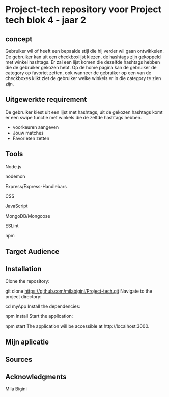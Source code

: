 # Project-tech repository voor Project tech blok 4 - jaar 2

## concept
Gebruiker wil of heeft een bepaalde stijl die hij verder wil gaan ontwikkelen. De gebruiker kan uit een checkboxlijst kiezen, de hashtags zijn gekoppeld met winkel hashtags. Er zal een lijst komen die dezelfde hashtags hebben die de gebruiker gekozen hebt. Op de home pagina kan de gebruiker de category op favoriet zetten, ook wanneer de gebruiker op een van de checkboxes klikt ziet de gebruiker welke winkels er in die category te zien zijn.

## Uitgewerkte requirement
De gebruiker kiest uit een lijst met hashtags, uit de gekozen hashtags komt er een swipe functie met winkels die de zelfde hashtags hebben.
* voorkeuren aangeven
* Jouw matches
* Favorieten zetten

## Tools
Node.js

nodemon

Express/Express-Handlebars

CSS

JavaScript

MongoDB/Mongoose

ESLint

npm

## Target Audience

## Installation
Clone the repository:

git clone https://github.com/milabigini/Project-tech.git
Navigate to the project directory:

cd myApp
Install the dependencies:

npm install
Start the application:

npm start
The application will be accessible at http://localhost:3000.

## Mijn aplicatie

## Sources

## Acknowledgments
Mila Bigini
